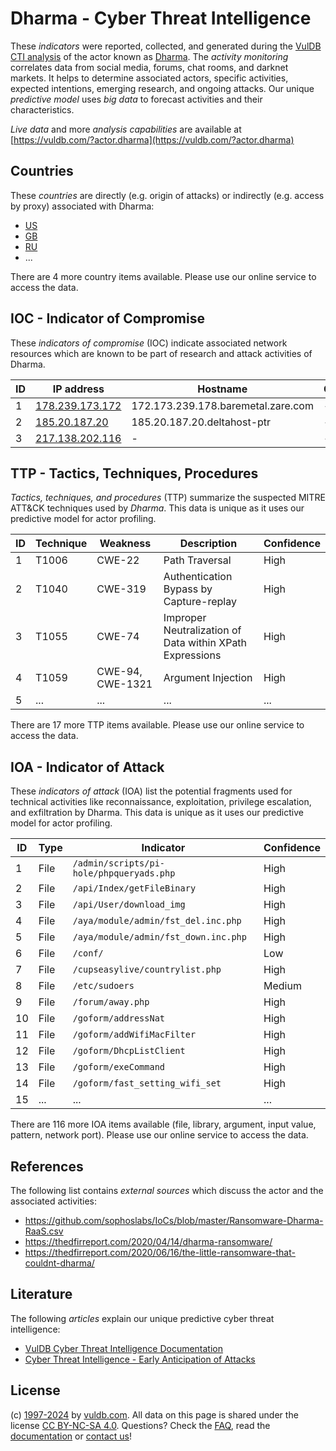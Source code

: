 # Dharma - Cyber Threat Intelligence

These _indicators_ were reported, collected, and generated during the [VulDB CTI analysis](https://vuldb.com/?kb.cti) of the actor known as [Dharma](https://vuldb.com/?actor.dharma). The _activity monitoring_ correlates data from social media, forums, chat rooms, and darknet markets. It helps to determine associated actors, specific activities, expected intentions, emerging research, and ongoing attacks. Our unique _predictive model_ uses _big data_ to forecast activities and their characteristics.

_Live data_ and more _analysis capabilities_ are available at [https://vuldb.com/?actor.dharma](https://vuldb.com/?actor.dharma)

## Countries

These _countries_ are directly (e.g. origin of attacks) or indirectly (e.g. access by proxy) associated with Dharma:

* [US](https://vuldb.com/?country.us)
* [GB](https://vuldb.com/?country.gb)
* [RU](https://vuldb.com/?country.ru)
* ...

There are 4 more country items available. Please use our online service to access the data.

## IOC - Indicator of Compromise

These _indicators of compromise_ (IOC) indicate associated network resources which are known to be part of research and attack activities of Dharma.

ID | IP address | Hostname | Campaign | Confidence
-- | ---------- | -------- | -------- | ----------
1 | [178.239.173.172](https://vuldb.com/?ip.178.239.173.172) | 172.173.239.178.baremetal.zare.com | - | High
2 | [185.20.187.20](https://vuldb.com/?ip.185.20.187.20) | 185.20.187.20.deltahost-ptr | - | High
3 | [217.138.202.116](https://vuldb.com/?ip.217.138.202.116) | - | - | High

## TTP - Tactics, Techniques, Procedures

_Tactics, techniques, and procedures_ (TTP) summarize the suspected MITRE ATT&CK techniques used by _Dharma_. This data is unique as it uses our predictive model for actor profiling.

ID | Technique | Weakness | Description | Confidence
-- | --------- | -------- | ----------- | ----------
1 | T1006 | CWE-22 | Path Traversal | High
2 | T1040 | CWE-319 | Authentication Bypass by Capture-replay | High
3 | T1055 | CWE-74 | Improper Neutralization of Data within XPath Expressions | High
4 | T1059 | CWE-94, CWE-1321 | Argument Injection | High
5 | ... | ... | ... | ...

There are 17 more TTP items available. Please use our online service to access the data.

## IOA - Indicator of Attack

These _indicators of attack_ (IOA) list the potential fragments used for technical activities like reconnaissance, exploitation, privilege escalation, and exfiltration by Dharma. This data is unique as it uses our predictive model for actor profiling.

ID | Type | Indicator | Confidence
-- | ---- | --------- | ----------
1 | File | `/admin/scripts/pi-hole/phpqueryads.php` | High
2 | File | `/api/Index/getFileBinary` | High
3 | File | `/api/User/download_img` | High
4 | File | `/aya/module/admin/fst_del.inc.php` | High
5 | File | `/aya/module/admin/fst_down.inc.php` | High
6 | File | `/conf/` | Low
7 | File | `/cupseasylive/countrylist.php` | High
8 | File | `/etc/sudoers` | Medium
9 | File | `/forum/away.php` | High
10 | File | `/goform/addressNat` | High
11 | File | `/goform/addWifiMacFilter` | High
12 | File | `/goform/DhcpListClient` | High
13 | File | `/goform/exeCommand` | High
14 | File | `/goform/fast_setting_wifi_set` | High
15 | ... | ... | ...

There are 116 more IOA items available (file, library, argument, input value, pattern, network port). Please use our online service to access the data.

## References

The following list contains _external sources_ which discuss the actor and the associated activities:

* https://github.com/sophoslabs/IoCs/blob/master/Ransomware-Dharma-RaaS.csv
* https://thedfirreport.com/2020/04/14/dharma-ransomware/
* https://thedfirreport.com/2020/06/16/the-little-ransomware-that-couldnt-dharma/

## Literature

The following _articles_ explain our unique predictive cyber threat intelligence:

* [VulDB Cyber Threat Intelligence Documentation](https://vuldb.com/?kb.cti)
* [Cyber Threat Intelligence - Early Anticipation of Attacks](https://www.scip.ch/en/?labs.20201022)

## License

(c) [1997-2024](https://vuldb.com/?kb.changelog) by [vuldb.com](https://vuldb.com/?kb.about). All data on this page is shared under the license [CC BY-NC-SA 4.0](https://creativecommons.org/licenses/by-nc-sa/4.0/). Questions? Check the [FAQ](https://vuldb.com/?kb.faq), read the [documentation](https://vuldb.com/?kb) or [contact us](https://vuldb.com/?contact)!
